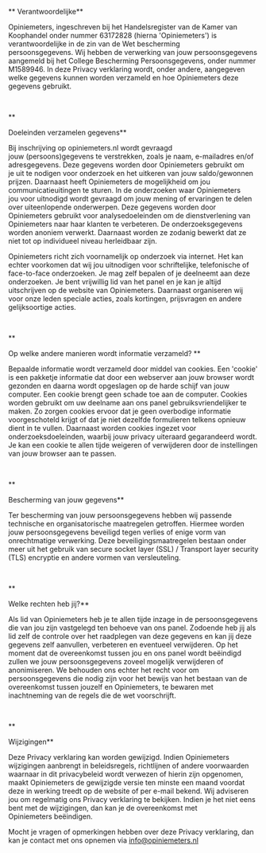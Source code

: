 **
Verantwoordelijke**

Opiniemeters, ingeschreven bij het Handelsregister van de Kamer van Koophandel onder nummer 63172828 (hierna 'Opiniemeters') is verantwoordelijke in de zin van de Wet bescherming persoonsgegevens. Wij hebben de verwerking van jouw persoonsgegevens aangemeld bij het College Bescherming Persoonsgegevens, onder nummer M1589946. In deze Privacy verklaring wordt, onder andere, aangegeven welke gegevens kunnen worden verzameld en hoe Opiniemeters deze gegevens gebruikt. 

 

**

Doeleinden verzamelen gegevens**

Bij inschrijving op opiniemeters.nl wordt gevraagd jouw (persoons)gegevens te verstrekken, zoals je naam, e-mailadres en/of adresgegevens. Deze gegevens worden door Opiniemeters gebruikt om je uit te nodigen voor onderzoek en het uitkeren van jouw saldo/gewonnen prijzen. Daarnaast heeft Opiniemeters de mogelijkheid om jou communicatieuitingen te sturen. In de onderzoeken waar Opiniemeters jou voor uitnodigd wordt gevraagd om jouw mening of ervaringen te delen over uiteenlopende onderwerpen. Deze gegevens worden door Opiniemeters gebruikt voor analysedoeleinden om de dienstverlening van Opiniemeters naar haar klanten te verbeteren. De onderzoeksgegevens worden anoniem verwerkt. Daarnaast worden ze zodanig bewerkt dat ze niet tot op individueel niveau herleidbaar zijn.

Opiniemeters richt zich voornamelijk op onderzoek via internet. Het kan echter voorkomen dat wij jou uitnodigen voor schriftelijke, telefonische of face-to-face onderzoeken. Je mag zelf bepalen of je deelneemt aan deze onderzoeken. Je bent vrijwillig lid van het panel en je kan je altijd uitschrijven op de website van Opiniemeters. Daarnaast organiseren wij voor onze leden speciale acties, zoals kortingen, prijsvragen en andere gelijksoortige acties.

 

**

Op welke andere manieren wordt informatie verzameld? **

Bepaalde informatie wordt verzameld door middel van cookies. Een 'cookie' is een pakketje informatie dat door een webserver aan jouw browser wordt gezonden en daarna wordt opgeslagen op de harde schijf van jouw computer. Een cookie brengt geen schade toe aan de computer. Cookies worden gebruikt om uw deelname aan ons panel gebruiksvriendelijker te maken. Zo zorgen cookies ervoor dat je geen overbodige informatie voorgeschoteld krijgt of dat je niet dezelfde formulieren telkens opnieuw dient in te vullen. Daarnaast worden cookies ingezet voor onderzoeksdoeleinden, waarbij jouw privacy uiteraard gegarandeerd wordt. Je kan een cookie te allen tijde weigeren of verwijderen door de instellingen van jouw browser aan te passen.

 

**

Bescherming van jouw gegevens**

Ter bescherming van jouw persoonsgegevens hebben wij passende technische en organisatorische maatregelen getroffen. Hiermee worden jouw persoonsgegevens beveiligd tegen verlies of enige vorm van onrechtmatige verwerking. Deze beveiligingsmaatregelen bestaan onder meer uit het gebruik van secure socket layer (SSL) / Transport layer security (TLS) encryptie en andere vormen van versleuteling.

 

**

Welke rechten heb jij?**

Als lid van Opiniemeters heb je te allen tijde inzage in de persoonsgegevens die van jou zijn vastgelegd ten behoeve van ons panel. Zodoende heb jij als lid zelf de controle over het raadplegen van deze gegevens en kan jij deze gegevens zelf aanvullen, verbeteren en eventueel verwijderen. Op het moment dat de overeenkomst tussen jou en ons panel wordt beëindigd zullen we jouw persoonsgegevens zoveel mogelijk verwijderen of anonimiseren. We behouden ons echter het recht voor om persoonsgegevens die nodig zijn voor het bewijs van het bestaan van de overeenkomst tussen jouzelf en Opiniemeters, te bewaren met inachtneming van de regels die de wet voorschrijft.

 

**

Wijzigingen**

Deze Privacy verklaring kan worden gewijzigd. Indien Opiniemeters wijzigingen aanbrengt in beleidsregels, richtlijnen of andere voorwaarden waarnaar in dit privacybeleid wordt verwezen of hierin zijn opgenomen, maakt Opiniemeters de gewijzigde versie ten minste een maand voordat deze in werking treedt op de website of per e-mail bekend. Wij adviseren jou om regelmatig ons Privacy verklaring te bekijken. Indien je het niet eens bent met de wijzigingen, dan kan je de overeenkomst met Opiniemeters beëindigen.

Mocht je vragen of opmerkingen hebben over deze Privacy verklaring, dan kan je contact met ons opnemen via info@opiniemeters.nl
